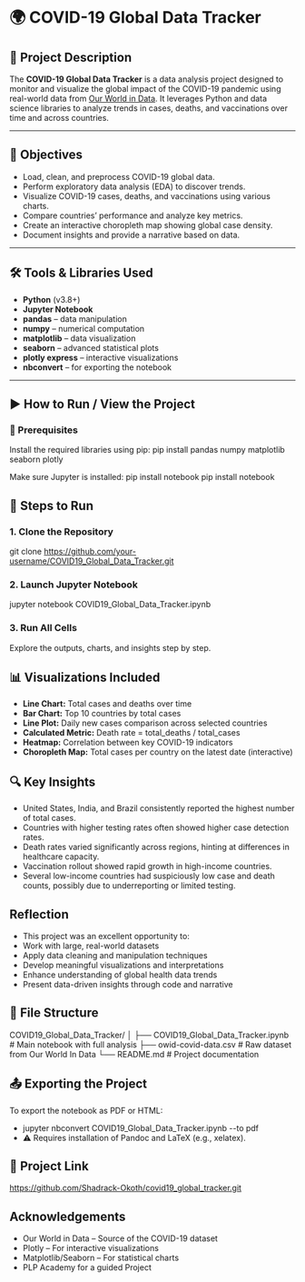 # 🌍 COVID-19 Global Data Tracker

## 📘 Project Description

The **COVID-19 Global Data Tracker** is a data analysis project designed to monitor and visualize the global impact of the COVID-19 pandemic using real-world data from [Our World in Data](https://ourworldindata.org/coronavirus). It leverages Python and data science libraries to analyze trends in cases, deaths, and vaccinations over time and across countries.

---

## 🎯 Objectives

- Load, clean, and preprocess COVID-19 global data.
- Perform exploratory data analysis (EDA) to discover trends.
- Visualize COVID-19 cases, deaths, and vaccinations using various charts.
- Compare countries’ performance and analyze key metrics.
- Create an interactive choropleth map showing global case density.
- Document insights and provide a narrative based on data.

---

## 🛠️ Tools & Libraries Used

- **Python** (v3.8+)
- **Jupyter Notebook**
- **pandas** – data manipulation
- **numpy** – numerical computation
- **matplotlib** – data visualization
- **seaborn** – advanced statistical plots
- **plotly express** – interactive visualizations
- **nbconvert** – for exporting the notebook

---

## ▶️ How to Run / View the Project

### 🔧 Prerequisites

Install the required libraries using pip:
pip install pandas numpy matplotlib seaborn plotly

Make sure Jupyter is installed:
pip install notebook
pip install notebook

## 🚀 Steps to Run
### 1. Clone the Repository
git clone https://github.com/your-username/COVID19_Global_Data_Tracker.git

### 2. Launch Jupyter Notebook
jupyter notebook COVID19_Global_Data_Tracker.ipynb

### 3. Run All Cells
Explore the outputs, charts, and insights step by step.

## 📊 Visualizations Included
- **Line Chart:** Total cases and deaths over time
- **Bar Chart:** Top 10 countries by total cases
- **Line Plot:** Daily new cases comparison across selected countries
- **Calculated Metric:** Death rate = total_deaths / total_cases
- **Heatmap:** Correlation between key COVID-19 indicators
- **Choropleth Map:** Total cases per country on the latest date (interactive)
## 🔍 Key Insights
- United States, India, and Brazil consistently reported the highest number of total cases.
- Countries with higher testing rates often showed higher case detection rates.
- Death rates varied significantly across regions, hinting at differences in healthcare capacity.
- Vaccination rollout showed rapid growth in high-income countries.
- Several low-income countries had suspiciously low case and death counts, possibly due to underreporting or limited testing.
## Reflection
- This project was an excellent opportunity to:
- Work with large, real-world datasets
- Apply data cleaning and manipulation techniques
- Develop meaningful visualizations and interpretations
- Enhance understanding of global health data trends
- Present data-driven insights through code and narrative
## 📝 File Structure
COVID19_Global_Data_Tracker/
│
├── COVID19_Global_Data_Tracker.ipynb    # Main notebook with full analysis
├── owid-covid-data.csv                  # Raw dataset from Our World In Data
└── README.md                            # Project documentation
## 📤 Exporting the Project
To export the notebook as PDF or HTML:
- jupyter nbconvert COVID19_Global_Data_Tracker.ipynb --to pdf
- ⚠️ Requires installation of Pandoc and LaTeX (e.g., xelatex).
## 🔗 Project Link
https://github.com/Shadrack-Okoth/covid19_global_tracker.git
## Acknowledgements
- Our World in Data – Source of the COVID-19 dataset
- Plotly – For interactive visualizations
- Matplotlib/Seaborn – For statistical charts
- PLP Academy for a guided Project 







